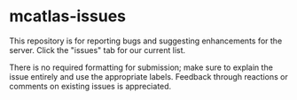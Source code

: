 # mcatlas-issues

This repository is for reporting bugs and suggesting enhancements for the server. Click the "issues" tab for our current list.

There is no required formatting for submission; make sure to explain the issue entirely and use the appropriate labels. Feedback through reactions or comments on existing issues is appreciated.